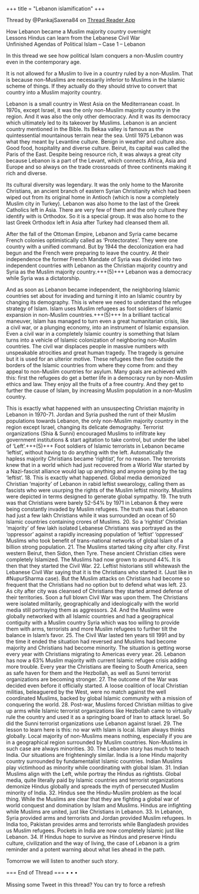 +++
title = "Lebanon islamification"
+++


Thread by @PankajSaxena84 on [Thread Reader App](https://threadreaderapp.com/thread/1536565306734542853.html)

How Lebanon became a Muslim majority country overnight  
Lessons Hindus can learn from the Lebanese Civil War  
Unfinished Agendas of Political Islam – Case 1 – Lebanon

In this thread we see how political Islam conquers a non-Muslim country even in the contemporary age.

It is not allowed for a Muslim to live in a country ruled by a non-Muslim. That is because non-Muslims are necessarily inferior to Muslims in the Islamic scheme of things. If they actually do they should strive to convert that country into a Muslim majority country.

Lebanon is a small country in West Asia on the Mediterranean coast. In 1970s, except Israel, it was the only non-Muslim majority country in the region. And it was also the only other democracy. And it was its democracy which ultimately led to its takeover by Muslims. Lebanon is an ancient country mentioned in the Bible. Its Bekaa valley is famous as the quintessential mountainous terrain near the sea. Until 1975 Lebanon was what they meant by Levantine culture. Benign in weather and culture also. Good food, hospitality and diverse culture. Beirut, its capital was called the Paris of the East. Despite being resource rich, it was always a great city because Lebanon is a part of the Levant, which connects Africa, Asia and Europe and so always on the trade crossroads of three continents making it rich and diverse.

Its cultural diversity was legendary. It was the only home to the Maronite Christians, an ancient branch of eastern Syrian Christianity which had been wiped out from its original home in Antioch (which is now a completely Muslim city in Turkey). Lebanon was also home to the last of the Greek Catholics left in Asia. There are very few of them and the only culture they identify with is Orthodox. So it is a special group. It was also home to the last Greek Orthodox left in Asia after Turkey had cleansed them all.

After the fall of the Ottoman Empire, Lebanon and Syria came became French colonies optimistically called as ‘Protectorates’. They were one country with a unified command. But by 1944 the decolonization era had begun and the French were preparing to leave the country. At their independence the former French Mandate of Syria was divided into two independent countries with Lebanon as the Christian majority country and Syria as the Muslim majority country.+++(5)+++ Lebanon was a democracy while Syria was a dictatorship.

And as soon as Lebanon became independent, the neighboring Islamic countries set about for invading and turning it into an Islamic country by changing its demography. This is where we need to understand the refugee strategy of Islam. Islam uses Muslim refugees as foot soldiers of Islamic expansion in non-Muslim countries.+++(5)+++ In a brilliant tactical maneuver, Islam has managed to turn even a great humanitarian crisis, like a civil war, or a plunging economy, into an instrument of Islamic expansion. Even a civil war in a completely Islamic country is something that Islam turns into a vehicle of Islamic colonization of neighboring non-Muslim countries. The civil war displaces people in massive numbers with unspeakable atrocities and great human tragedy. The tragedy is genuine but it is used for an ulterior motive. These refugees then flee outside the borders of the Islamic countries from where they come from: and they appeal to non-Muslim countries for asylum. Many goals are achieved with this: first the refugees do get a better life in a democracy run by non-Muslim ethics and law. They enjoy all the fruits of a free country. And they get to further the cause of Islam, by increasing Muslim population in a non-Muslim country.

This is exactly what happened with an unsuspecting Christian majority in Lebanon in 1970-71. Jordan and Syria pushed the runt of their Muslim populations towards Lebanon, the only non-Muslim majority country in the region except Israel, changing its delicate demography. Terrorist organizations (Shia & Sunni) encouraged Muslims to infiltrate key government institutions & start agitation to take control, but under the label of ‘Left’.+++(5)+++ Foot soldiers of Islamic terrorists in Lebanon became ‘leftist’, without having to do anything with the left. Automatically the hapless majority Christians became ‘rightist’, for no reason. The terrorists knew that in a world which had just recovered from a World War started by a Nazi-fascist alliance would lap up anything and anyone going by the tag ‘leftist’.
18. This is exactly what happened. Global media demonized Christian ‘majority’ of Lebanon in rabid leftist swearology, calling them as fascists who were usurping the rights of the Muslim leftist minority. Muslims were depicted in terms designed to generate global sympathy.
19. The truth was that Christians were barely 52-54% by 1971 in Lebanon & they were being constantly invaded by Muslim refugees. The truth was that Lebanon had just a few lakh Christians while it was surrounded an ocean of 50 Islamic countries containing crores of Muslims.
20. So a ‘rightist’ Christian ‘majority’ of few lakh isolated Lebanese Christians was portrayed as the ‘oppressor’ against a rapidly increasing population of ‘leftist’ ‘oppressed’ Muslims who took benefit of trans-national networks of global Islam of a billion strong population.
21. The Muslims started taking city after city. First western Beirut, then Sidon, then Tyre. These ancient Christian cities were completely Islamized. The Muslims had now grown to around 44%. It is then that they started the Civil War.
22. Leftist historians still whitewash the Lebanese Civil War saying that it is the Christians who started it. (Just like in #NupurSharma case). But the Muslim attacks on Christians had become so frequent that the Christians had no option but to defend what was left.
23. As city after city was cleansed of Christians they started armed defense of their territories. Soon a full blown Civil War was upon them. The Christians were isolated militarily, geographically and ideologically with the world media still portraying them as aggressors.
24. And the Muslims were globally networked with all Islamic countries and had a geographical contiguity with a Muslim country Syria which was too willing to provide them with arms, terrorists and more Muslim refugees to further tilt the balance in Islam’s favor.
25. The Civil War lasted ten years till 1991 and by the time it ended the situation had reversed and Muslims had become majority and Christians had become minority. The situation is getting worse every year with Christians migrating to Americas every year.
26. Lebanon has now a 63% Muslim majority with current Islamic refugee crisis adding more trouble. Every year the Christians are fleeing to South America, seen as safe haven for them and the Hezbollah, as well as Sunni terrorist organizations are becoming stronger.
27. The outcome of the War was decided even before it officially started. A loose coalition of local Christian militias, beleaguered by the West, were no match against the well coordinated Muslims, backed by global Islamic community with a mission of conquering the world.
28. Post-war, Muslims forced Christian militias to give up arms while Islamic terrorist organizations like Hezbollah came to virtually rule the country and used it as a springing board of Iran to attack Israel. So did the Sunni terrorist organizations use Lebanon against Israel.
29. The lesson to learn here is this: no war with Islam is local. Islam always thinks globally. Local majority of non-Muslims means nothing, especially if you are in a geographical region surrounded by Muslim countries. Non-Muslims in such case are always minorities.
30. The Lebanon story has much to teach India. Our situations are frighteningly similar. India is a lone Hindu majority country surrounded by fundamentalist Islamic countries. Indian Muslims play victimhood as minority while coordinating with global Islam.
31. Indian Muslims align with the Left, while portray the Hindus as rightists. Global media, quite literally paid by Islamic countries and terrorist organizations demonize Hindus globally and spreads the myth of persecuted Muslim minority of India.
32. Hindus see the Hindu-Muslim problem as the local thing. While the Muslims are clear that they are fighting a global war of world conquest and domination by Islam and Muslims. Hindus are infighting while Muslims are united, just like Christians in Lebanon.
33. In Lebanon, Syria provided arms and terrorists and Jordan provided Muslim refugees. In India too, Pakistan provides arms and terrorists while Bangladesh provides us Muslim refugees. Pockets in India are now completely Islamic just like Lebanon.
34. If Hindus hope to survive as Hindus and preserve Hindu culture, civilization and the way of living, the case of Lebanon is a grim reminder and a potent warning about what lies ahead in the path.

Tomorrow we will listen to another such story.

=== End of Thread ===
• • •

Missing some Tweet in this thread? You can try to force a refresh
　
